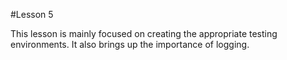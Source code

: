 #Lesson 5

This lesson is mainly focused on creating the appropriate testing environments. It also brings up the importance of logging.
